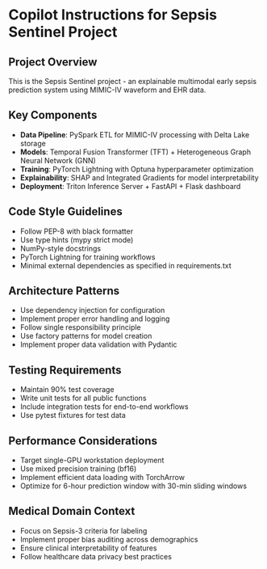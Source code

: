 # Copilot Instructions for Sepsis Sentinel Project

<!-- Use this file to provide workspace-specific custom instructions to Copilot. For more details, visit https://code.visualstudio.com/docs/copilot/copilot-customization#_use-a-githubcopilotinstructionsmd-file -->

## Project Overview
This is the Sepsis Sentinel project - an explainable multimodal early sepsis prediction system using MIMIC-IV waveform and EHR data.

## Key Components
- **Data Pipeline**: PySpark ETL for MIMIC-IV processing with Delta Lake storage
- **Models**: Temporal Fusion Transformer (TFT) + Heterogeneous Graph Neural Network (GNN)
- **Training**: PyTorch Lightning with Optuna hyperparameter optimization
- **Explainability**: SHAP and Integrated Gradients for model interpretability
- **Deployment**: Triton Inference Server + FastAPI + Flask dashboard

## Code Style Guidelines
- Follow PEP-8 with black formatter
- Use type hints (mypy strict mode)
- NumPy-style docstrings
- PyTorch Lightning for training workflows
- Minimal external dependencies as specified in requirements.txt

## Architecture Patterns
- Use dependency injection for configuration
- Implement proper error handling and logging
- Follow single responsibility principle
- Use factory patterns for model creation
- Implement proper data validation with Pydantic

## Testing Requirements
- Maintain 90% test coverage
- Write unit tests for all public functions
- Include integration tests for end-to-end workflows
- Use pytest fixtures for test data

## Performance Considerations
- Target single-GPU workstation deployment
- Use mixed precision training (bf16)
- Implement efficient data loading with TorchArrow
- Optimize for 6-hour prediction window with 30-min sliding windows

## Medical Domain Context
- Focus on Sepsis-3 criteria for labeling
- Implement proper bias auditing across demographics
- Ensure clinical interpretability of features
- Follow healthcare data privacy best practices
